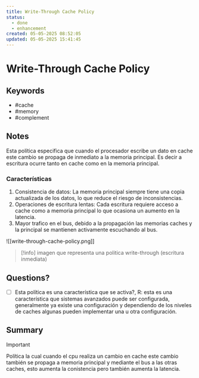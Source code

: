```yaml
---
title: Write-Through Cache Policy
status:
  - done
  - enhancement
created: 05-05-2025 08:52:05
updated: 05-05-2025 15:41:45
---
```


# Write-Through Cache Policy
## Keywords
- #cache 
- #memory 
- #complement

## Notes
Esta política especifica que cuando el procesador escribe un dato en cache este cambio se propaga de inmediato a la memoria principal. Es decir a escritura ocurre tanto en cache como en la memoria principal.

### Características 
1. Consistencia de datos: La memoria principal siempre tiene una copia actualizada de los datos, lo que reduce el riesgo de inconsistencias.
2. Operaciones de escritura lentas: Cada escritura requiere acceso a cache como a memoria principal lo que ocasiona un aumento en la latencia.
3. Mayor trafico en el bus, debido a la propagación las memorias caches y la principal se mantienen activamente escuchando al bus.

![[write-through-cache-policy.png]]
> [!info]
> imagen que representa una politica write-through (escritura inmediata)
## Questions?
- [ ] Esta política es una característica que se activa?, R: esta es una característica que sistemas avanzados puede ser configurada, generalmente ya existe una configuración y dependiendo de los niveles de caches algunas pueden implementar una u otra configuración.

## Summary

> [!important]
> Política la cual cuando el cpu realiza un cambio en cache este cambio también se propaga a memoria principal y mediante el bus a las otras caches, esto aumenta la conistencia pero también aumenta la latencia.